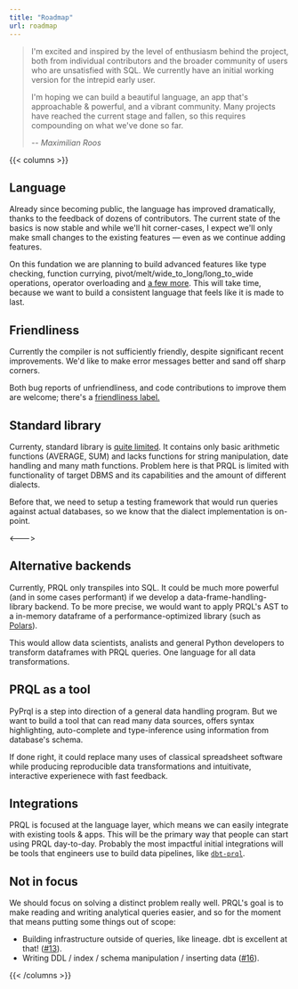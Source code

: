 ```yaml
---
title: "Roadmap"
url: roadmap
---
```


> I'm excited and inspired by the level of enthusiasm behind the project, both
> from individual contributors and the broader community of users who are
> unsatisfied with SQL. We currently have an initial working version for the
> intrepid early user.
>
> I'm hoping we can build a beautiful language, an app that's approachable &
> powerful, and a vibrant community. Many projects have reached the current stage
> and fallen, so this requires compounding on what we've done so far.
>
> -- <cite>Maximilian Roos</cite>

{{< columns >}}

## Language

Already since becoming public, the language has improved dramatically, thanks to
the feedback of dozens of contributors. The current state of the basics is now
stable and while we'll hit corner-cases, I expect we'll only make small changes
to the existing features — even as we continue adding features.

On this fundation we are planning to build advanced features like type checking,
function currying, pivot/melt/wide_to_long/long_to_wide operations, operator overloading and
[a few more](https://github.com/prql/prql/issues?q=is%3Aissue+is%3Aopen+label%3Alanguage-design).
This will take time, because we want to build a consistent language that feels like it is
made to last.

## Friendliness

Currently the compiler is not sufficiently friendly, despite significant recent improvements.
We'd like to make error messages better and sand off sharp corners.

Both bug reports of unfriendliness, and code contributions to improve them are welcome; there's a
[friendliness label.](https://github.com/prql/prql/issues?q=is%3Aissue+label%3Afriendlienss+is%3Aopen)

## Standard library

Currenty, standard library is [quite limited](https://github.com/prql/prql/blob/main/prql-compiler/src/sql/stdlib.prql).
It contains only basic arithmetic functions (AVERAGE, SUM) and lacks functions for string manipulation,
date handling and many math functions.
Problem here is that PRQL is limited with functionality of target DBMS and its capabilities and the amount
of different dialects.

Before that, we need to setup a testing framework that would run queries against actual databases,
so we know that the dialect implementation is on-point.

<--->

## Alternative backends

Currently, PRQL only transpiles into SQL. It could be much more powerful (and in some cases performant)
if we develop a data-frame-handling-library backend. To be more precise, we would want to apply PRQL's
AST to a in-memory dataframe of a performance-optimized library (such as [Polars](https://www.pola.rs/)).

This would allow data scientists, analists and general Python developers to transform dataframes with
PRQL queries. One language for all data transformations.


## PRQL as a tool

PyPrql is a step into direction of a general data handling program. But we want to build a tool that
can read many data sources, offers syntax highlighting, auto-complete and type-inference using
information from database's schema.

If done right, it could replace many uses of classical spreadsheet software while producing reproducible
data transformations and intuitivate, interactive experienece with fast feedback.

## Integrations

PRQL is focused at the language layer, which means we can easily integrate with
existing tools & apps. This will be the primary way that people can start using
PRQL day-to-day. Probably the most impactful initial integrations will be tools that
engineers use to build data pipelines, like
[`dbt-prql`](https://github.com/prql/prql/issues/375).


## Not in focus

We should focus on solving a distinct problem really well. PRQL's goal is to
make reading and writing analytical queries easier, and so for the moment that
means putting some things out of scope:

- Building infrastructure outside of queries, like lineage. dbt is excellent at
  that! ([#13](https://github.com/prql/prql/issues/13)).
- Writing DDL / index / schema manipulation / inserting data
  ([#16](https://github.com/prql/prql/issues/16)).

{{< /columns >}}
